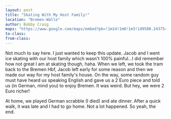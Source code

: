 ```yaml
---
layout: post
title: "Skating With My Host Family!"
location: "Bremen-Walle"
author: Bobby Craig
maps: "https://www.google.com/maps/embed?pb=!1m14!1m8!1m3!1d9580.243754308254!2d8.7735379!3d53.1090982!3m2!1i1024!2i768!4f13.1!3m3!1m2!1s0x0%3A0xacbebe6f0bee2dc3!2sParadice+-+Die+Bremer+Eissporthalle!5e0!3m2!1sen!2sus!4v1489938066178"
to-class:
from-class:
---
```


Not much to say here. I just wanted to keep this update. Jacob and I went ice skating with our host family which wasn't 100% painful...I did remember how not great I am at skating though, haha. When we left, we took the tram back to the Bremen Hbf, Jacob left early for some reason and then we made our way for my host family's house. On the way, some random guy must have heard us speaking English and gave us a 2 Euro piece and told us (in German, mind you) to enjoy Bremen. It was weird. But hey, we were 2 Euro richer!

At home, we played German scrabble (I died) and ate dinner. After a quick walk, it was late and I had to go home. Not a lot happened. So yeah, the end.

